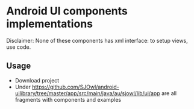 # Android UI components implementations
Disclaimer: None of these components has xml interface: to setup views, use code.

## Usage
* Download project
* Under https://github.com/SJOwl/android-uilibrary/tree/master/app/src/main/java/au/sjowl/lib/ui/app are all fragments with components and examples
